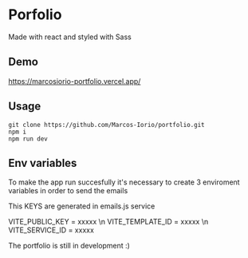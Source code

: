 # Porfolio

Made with react and styled with Sass

## Demo

https://marcosiorio-portfolio.vercel.app/

## Usage

```
git clone https://github.com/Marcos-Iorio/portfolio.git
npm i
npm run dev
```

## Env variables

To make the app run succesfully it's necessary to create 3 enviroment variables in order to send the emails

This KEYS are generated in emails.js service

VITE_PUBLIC_KEY = xxxxx \n
VITE_TEMPLATE_ID = xxxxx \n
VITE_SERVICE_ID = xxxxx

The portfolio is still in development :)
